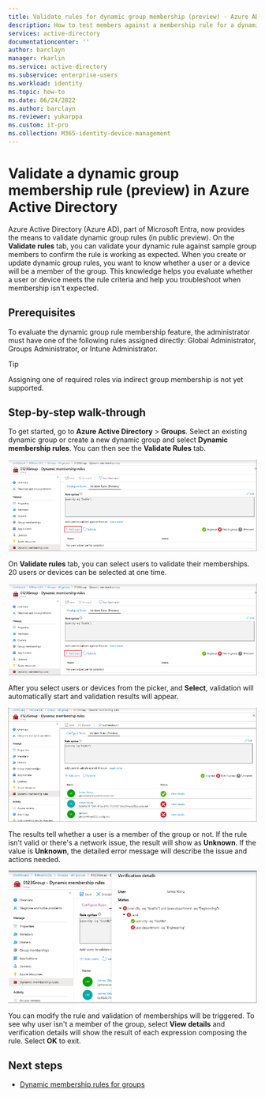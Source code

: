 ```yaml
---
title: Validate rules for dynamic group membership (preview) - Azure AD | Microsoft Docs
description: How to test members against a membership rule for a dynamic group in Azure Active Directory.
services: active-directory
documentationcenter: ''
author: barclayn
manager: rkarlin
ms.service: active-directory
ms.subservice: enterprise-users
ms.workload: identity
ms.topic: how-to
ms.date: 06/24/2022
ms.author: barclayn
ms.reviewer: yukarppa
ms.custom: it-pro
ms.collection: M365-identity-device-management
---
```


# Validate a dynamic group membership rule (preview) in Azure Active Directory

Azure Active Directory (Azure AD), part of Microsoft Entra, now provides the means to validate dynamic group rules (in public preview). On the **Validate rules** tab, you can validate your dynamic rule against sample group members to confirm the rule is working as expected. When you create or update dynamic group rules, you want to know whether a user or a device will be a member of the group. This knowledge helps you evaluate whether a user or device meets the rule criteria and help you troubleshoot when membership isn't expected.

## Prerequisites
To evaluate the dynamic group rule membership feature, the administrator must have one of the following rules assigned directly: Global Administrator, Groups Administrator, or Intune Administrator.

> [!TIP]
> Assigning one of required roles via indirect group membership is not yet supported.
>

## Step-by-step walk-through

To get started, go to **Azure Active Directory** > **Groups**. Select an existing dynamic group or create a new dynamic group and select **Dynamic membership rules**. You can then see the **Validate Rules** tab.

![Find the Validate rules tab and start with an existing rule](./media/groups-dynamic-rule-validation/validate-tab.png)

On **Validate rules** tab, you can select users to validate their memberships. 20 users or devices can be selected at one time.

![Add users to validate the existing rule against](./media/groups-dynamic-rule-validation/validate-tab-add-users.png)

After you select users or devices from the picker, and **Select**, validation will automatically start and validation results will appear.

![View the results of the rule validation](./media/groups-dynamic-rule-validation/validate-tab-results.png)

The results tell whether a user is a member of the group or not. If the rule isn't valid or there's a network issue, the result will show as **Unknown**. If the value is **Unknown**, the detailed error message will describe the issue and actions needed.

![View the details of the results of the rule validation](./media/groups-dynamic-rule-validation/validate-tab-view-details.png)

You can modify the rule and validation of memberships will be triggered. To see why user isn't a member of the group, select **View details** and verification details will show the result of each expression composing the rule. Select **OK** to exit.

## Next steps

- [Dynamic membership rules for groups](groups-dynamic-membership.md)

